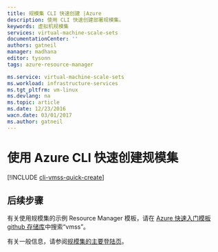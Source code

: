 ```yaml
---
title: 规模集 CLI 快速创建 |Azure
description: 使用 CLI 快速创建部署规模集。
keywords: 虚拟机规模集
services: virtual-machine-scale-sets
documentationCenter: ''
authors: gatneil
manager: madhana
editor: tysonn
tags: azure-resource-manager

ms.service: virtual-machine-scale-sets
ms.workload: infrastructure-services
ms.tgt_pltfrm: vm-linux
ms.devlang: na
ms.topic: article
ms.date: 12/23/2016
wacn.date: 03/01/2017
ms.author: gatneil
---
```


# 使用 Azure CLI 快速创建规模集

[!INCLUDE [cli-vmss-quick-create](../../includes/virtual-machines-linux-cli-vmss-quick-create-include.md)]

## 后续步骤

有关使用规模集的示例 Resource Manager 模板，请在 [Azure 快速入门模板 github 存储库](https://github.com/Azure/azure-quickstart-templates)中搜索“vmss”。

有关一般信息，请参阅[规模集的主要登陆页](https://www.azure.cn/home/features/virtual-machine-scale-sets/)。

<!---HONumber=Mooncake_0822_2016-->